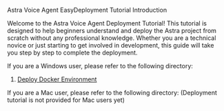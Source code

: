 Astra Voice Agent EasyDeployment Tutorial Introduction

Welcome to the Astra Voice Agent Deployment Tutorial! This tutorial is designed to help beginners understand and deploy the Astra project from scratch without any professional knowledge. Whether you are a technical novice or just starting to get involved in development, this guide will take you step by step to complete the deployment.

If you are a Windows user, please refer to the following directory:

1. [Deploy Docker Environment](/docs/EasyTurtorialsForBeginners/1InstallDocker-EN.md)

If you are a Mac user, please refer to the following directory:
(Deployment tutorial is not provided for Mac users yet)
